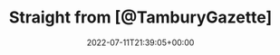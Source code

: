 ---
retweeted: false
source: <a href="https://mobile.twitter.com" rel="nofollow">Twitter Web App</a>
entities:
  hashtags: []
  symbols: []
  user_mentions:
  - name: The Tambury Gazette
    screen_name: TamburyGazette
    indices:
    - '14'
    - '29'
    id_str: '1253904871046017026'
    id: '1253904871046017026'
  urls:
  - url: https://t.co/zuG7wSGQ2s
    expanded_url: https://twitter.com/NoContextBrits/status/1546597570734080001
    display_url: twitter.com/NoContextBrits…
    indices:
    - '30'
    - '53'
display_text_range:
- '0'
- '53'
favorite_count: '0'
id_str: '1546610052395671554'
truncated: false
retweet_count: '0'
id: '1546610052395671554'
possibly_sensitive: false
created_at: Mon Jul 11 21:39:05 +0000 2022
favorited: false
full_text: Straight from [@TamburyGazette](https://twitter.com/TamburyGazette)
lang: en
quote_url: https://twitter.com/NoContextBrits/status/1546597570734080001
tags:
- pesos:twitter
date: '2022-07-11T21:39:05+00:00'
src: https://twitter.com/bascht/status/1546610052395671554
original_url: https://twitter.com/bascht/status/1546610052395671554
type: twitter_tweet
text: Straight from [@TamburyGazette](https://twitter.com/TamburyGazette)
title: Straight from [@TamburyGazette]

---